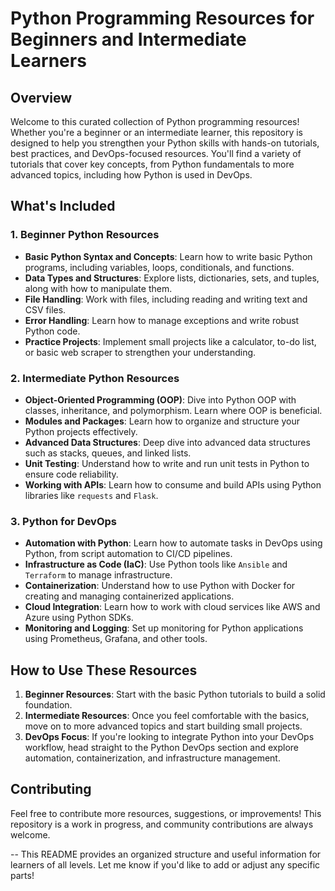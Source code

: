 # Python Programming Resources for Beginners and Intermediate Learners

## Overview

Welcome to this curated collection of Python programming resources! Whether you're a beginner or an intermediate learner, this repository is designed to help you strengthen your Python skills with hands-on tutorials, best practices, and DevOps-focused resources. You'll find a variety of tutorials that cover key concepts, from Python fundamentals to more advanced topics, including how Python is used in DevOps.

## What's Included

### 1. **Beginner Python Resources**
   - **Basic Python Syntax and Concepts**: Learn how to write basic Python programs, including variables, loops, conditionals, and functions.
   - **Data Types and Structures**: Explore lists, dictionaries, sets, and tuples, along with how to manipulate them.
   - **File Handling**: Work with files, including reading and writing text and CSV files.
   - **Error Handling**: Learn how to manage exceptions and write robust Python code.
   - **Practice Projects**: Implement small projects like a calculator, to-do list, or basic web scraper to strengthen your understanding.

### 2. **Intermediate Python Resources**
   - **Object-Oriented Programming (OOP)**: Dive into Python OOP with classes, inheritance, and polymorphism. Learn where OOP is beneficial.
   - **Modules and Packages**: Learn how to organize and structure your Python projects effectively.
   - **Advanced Data Structures**: Deep dive into advanced data structures such as stacks, queues, and linked lists.
   - **Unit Testing**: Understand how to write and run unit tests in Python to ensure code reliability.
   - **Working with APIs**: Learn how to consume and build APIs using Python libraries like `requests` and `Flask`.

### 3. **Python for DevOps**
   - **Automation with Python**: Learn how to automate tasks in DevOps using Python, from script automation to CI/CD pipelines.
   - **Infrastructure as Code (IaC)**: Use Python tools like `Ansible` and `Terraform` to manage infrastructure.
   - **Containerization**: Understand how to use Python with Docker for creating and managing containerized applications.
   - **Cloud Integration**: Learn how to work with cloud services like AWS and Azure using Python SDKs.
   - **Monitoring and Logging**: Set up monitoring for Python applications using Prometheus, Grafana, and other tools.

## How to Use These Resources

1. **Beginner Resources**: Start with the basic Python tutorials to build a solid foundation.
2. **Intermediate Resources**: Once you feel comfortable with the basics, move on to more advanced topics and start building small projects.
3. **DevOps Focus**: If you're looking to integrate Python into your DevOps workflow, head straight to the Python DevOps section and explore automation, containerization, and infrastructure management.

## Contributing

Feel free to contribute more resources, suggestions, or improvements! This repository is a work in progress, and community contributions are always welcome.

--
This README provides an organized structure and useful information for learners of all levels. Let me know if you'd like to add or adjust any specific parts!
